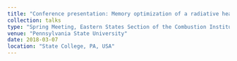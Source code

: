 ```yaml
---
title: "Conference presentation: Memory optimization of a radiative heat transfer solver for fire simulations"
collection: talks
type: "Spring Meeting, Eastern States Section of the Combustion Institute"
venue: "Pennsylvania State University"
date: 2018-03-07
location: "State College, PA, USA"
---
```

